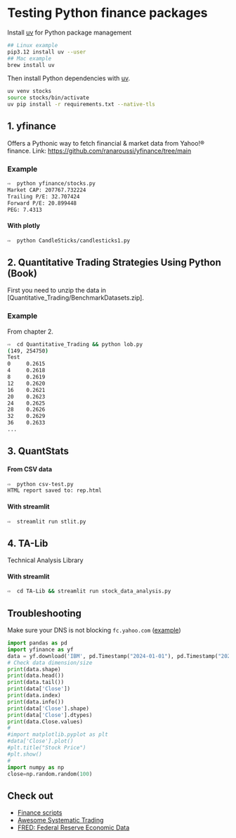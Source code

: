 # Testing Python finance packages

Install [uv](https://docs.astral.sh/uv/pip/environments/) for Python package management

```bash
## Linux example
pip3.12 install uv --user
## Mac example
brew install uv
```

Then install Python dependencies with [uv](https://docs.astral.sh/uv/pip/environments/).

```bash
uv venv stocks
source stocks/bin/activate
uv pip install -r requirements.txt --native-tls
```

## 1. yfinance

Offers a Pythonic way to fetch financial & market data from Yahoo!&reg; finance.
Link: https://github.com/ranaroussi/yfinance/tree/main

### Example

```bash
⇨  python yfinance/stocks.py 
Market CAP: 207767.732224
Trailing P/E: 32.707424
Forward P/E: 20.899448
PEG: 7.4313
```

#### With plotly

```bash
⇨  python CandleSticks/candlesticks1.py
```

## 2. Quantitative Trading Strategies Using Python (Book)

First you need to unzip the data in [Quantitative_Trading/BenchmarkDatasets.zip].

### Example

From chapter 2.

```bash
⇨  cd Quantitative_Trading && python lob.py
(149, 254750)
Test
0     0.2615
4     0.2618
8     0.2619
12    0.2620
16    0.2621
20    0.2623
24    0.2625
28    0.2626
32    0.2629
36    0.2633
...
```

## 3. QuantStats 

#### From CSV data

```bash
⇨  python csv-test.py
HTML report saved to: rep.html
```

#### With streamlit

```bash
⇨  streamlit run stlit.py
```

## 4. TA-Lib

Technical Analysis Library

#### With streamlit

```bash
⇨  cd TA-Lib && streamlit run stock_data_analysis.py
```

## Troubleshooting

Make sure your DNS is not blocking `fc.yahoo.com` ([example](https://github.com/StevenBlack/hosts/issues/2708))

```python
import pandas as pd
import yfinance as yf
data = yf.download('IBM', pd.Timestamp("2024-01-01"), pd.Timestamp("2024-12-25"))
# Check data dimension/size
print(data.shape)
print(data.head())
print(data.tail())
print(data['Close'])
print(data.index)
print(data.info())
print(data['Close'].shape)
print(data['Close'].dtypes)
print(data.Close.values)
#
#import matplotlib.pyplot as plt
#data['Close'].plot()
#plt.title("Stock Price")
#plt.show()
#
import numpy as np
close=np.random.random(100)
```

## Check out

- [Finance scripts](https://github.com/shashankvemuri/Finance/tree/master)
- [Awesome Systematic Trading](https://github.com/wangzhe3224/awesome-systematic-trading)
- [FRED: Federal Reserve Economic Data](https://fred.stlouisfed.org/)

